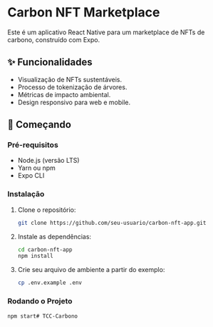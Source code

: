 # Carbon NFT Marketplace

Este é um aplicativo React Native para um marketplace de NFTs de carbono, construído com Expo.

## ✨ Funcionalidades

-   Visualização de NFTs sustentáveis.
-   Processo de tokenização de árvores.
-   Métricas de impacto ambiental.
-   Design responsivo para web e mobile.

## 🚀 Começando

### Pré-requisitos

-   Node.js (versão LTS)
-   Yarn ou npm
-   Expo CLI

### Instalação

1.  Clone o repositório:
    ```bash
    git clone https://github.com/seu-usuario/carbon-nft-app.git
    ```
2.  Instale as dependências:
    ```bash
    cd carbon-nft-app
    npm install
    ```
3.  Crie seu arquivo de ambiente a partir do exemplo:
    ```bash
    cp .env.example .env
    ```

### Rodando o Projeto

```bash
npm start#   T C C - C a r b o n o  
 